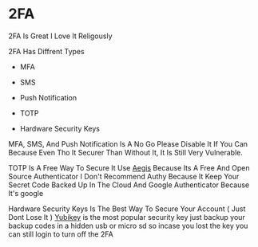 # 2FA

2FA Is Great I Love It Religously 

2FA Has Diffrent Types

- MFA

- SMS

- Push Notification

- TOTP

- Hardware Security Keys

MFA, SMS, And Push Notification Is A No Go Please Disable It If You Can Because Even Tho It Securer Than Without It, It Is Still Very Vulnerable.

TOTP Is A Free Way To Secure It
Use [Aegis](https://getaegis.app/) Because Its A Free And Open Source Authenticator
I Don't Recommend Authy Because It Keep Your Secret Code Backed Up In The Cloud And Google Authenticator Because It's google

Hardware Security Keys Is The Best Way To Secure Your Account ( Just Dont Lose It )
[Yubikey](https://www.yubico.com/id/store/) is the most popular security key just backup your backup codes in a hidden usb or micro sd so incase you lost the key you can still login to turn off the 2FA


